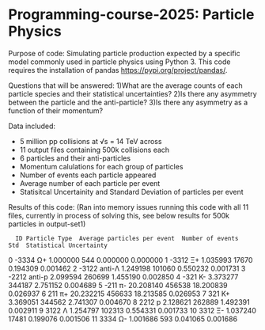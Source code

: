 # Programming-course-2025: Particle Physics
Purpose of code:
  Simulating particle production expected by a specific model commonly used in particle physics using Python 3.
  This code requires the installation of pandas https://pypi.org/project/pandas/.

Questions that will be answered:
  1)What are the average counts of each particle species and their statistical uncertainties?
  2)Is there any asymmetry between the particle and the anti-particle?
  3)Is there any asymmetry as a function of their momentum?

Data included:
  - 5 million pp collisions at √s = 14 TeV across
  - 11 output files containing 500k collisions each
  - 6 particles and their anti-particles
  - Momentum calulations for each group of particles
  - Number of events each particle appeared
  - Average number of each particle per event
  - Statisitcal Uncertainity and Standard Deviation of particles per event

    
Results of this code: (Ran into memory issues running this code with all 11 files, currently in process of solving this, see below results for 500k particles in output-set1)

      ID Particle Type  Average particles per event  Number of events        Std  Statistical Uncertainty
0  -3334            Ω+                     1.000000               544   0.000000                 0.000000
1  -3312            Ξ+                     1.035993             17670   0.194309                 0.001462
2  -3122        anti-Λ                     1.249198            101060   0.550232                 0.001731
3  -2212        anti-p                     2.099594            260699   1.455190                 0.002850
4   -321            Κ-                     3.373277            344187   2.751152                 0.004689
5   -211            π-                    20.208140            456538  18.200839                 0.026937
6    211            π+                    20.232215            456633  18.213585                 0.026953
7    321            Κ+                     3.369051            344562   2.741307                 0.004670
8   2212             p                     2.128621            262889   1.492391                 0.002911
9   3122             Λ                     1.254797            102313   0.554331                 0.001733
10  3312            Ξ-                     1.037240             17481   0.199076                 0.001506
11  3334            Ω-                     1.001686               593   0.041065                 0.001686

